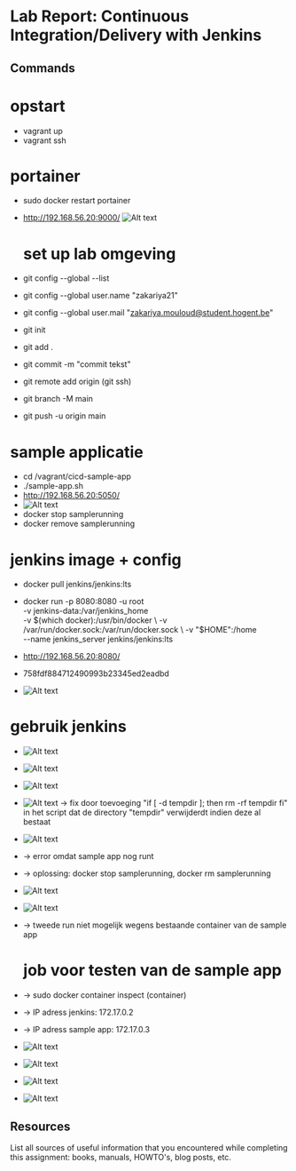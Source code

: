 # Lab Report:  Continuous Integration/Delivery with Jenkins

## Commands

# opstart
- vagrant up
- vagrant ssh
# portainer
- sudo docker restart portainer
- http://192.168.56.20:9000/
  ![Alt text](image.png)

  # set up lab omgeving
- git config --global --list
- git config --global user.name "zakariya21"
- git config --global user.mail "zakariya.mouloud@student.hogent.be"

- git init
- git add .
- git commit -m "commit tekst"

- git remote add origin (git ssh)
- git branch -M main
- git push -u origin main
# sample applicatie
- cd /vagrant/cicd-sample-app
- ./sample-app.sh
- http://192.168.56.20:5050/
- ![Alt text](image-1.png)
- docker stop samplerunning
- docker remove samplerunning
# jenkins image + config
- docker pull jenkins/jenkins:lts
-  docker run -p 8080:8080 -u root \
      -v jenkins-data:/var/jenkins_home \
      -v $(which docker):/usr/bin/docker \
      -v /var/run/docker.sock:/var/run/docker.sock \
      -v "$HOME":/home \
      --name jenkins_server jenkins/jenkins:lts

- http://192.168.56.20:8080/
- 758fdf884712490993b23345ed2eadbd
- ![Alt text](image-2.png)
# gebruik jenkins
- ![Alt text](image-3.png)
- ![Alt text](image-4.png)
- ![Alt text](image-5.png)
- ![Alt text](image-6.png)
-> fix door toevoeging "if [ -d tempdir ]; then
rm -rf tempdir
fi"  in het script dat de directory "tempdir" verwijderdt indien deze al bestaat
- ![Alt text](image-7.png)
- -> error omdat sample app nog runt
- -> oplossing: docker stop samplerunning, docker rm samplerunning
- ![Alt text](image-8.png)
- ![Alt text](image-9.png)
- -> tweede run niet mogelijk wegens bestaande container van de sample app

  # job voor testen van de sample app
- -> sudo docker container inspect (container) 
- -> IP adress jenkins: 172.17.0.2
- -> IP adress sample app: 172.17.0.3
- ![Alt text](image-10.png)
- ![Alt text](image-11.png)
- ![Alt text](image-13.png)
- ![Alt text](image-14.png)
## Resources


List all sources of useful information that you encountered while completing this assignment: books, manuals, HOWTO's, blog posts, etc.
